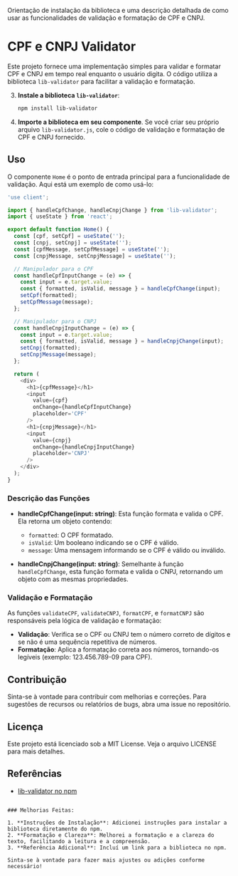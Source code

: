 Orientação de instalação da biblioteca e uma descrição detalhada de como usar as funcionalidades de validação e formatação de CPF e CNPJ.

# CPF e CNPJ Validator

Este projeto fornece uma implementação simples para validar e formatar CPF e CNPJ em tempo real enquanto o usuário digita. O código utiliza a biblioteca `lib-validator` para facilitar a validação e formatação.

3. **Instale a biblioteca `lib-validator`**:
   ```bash
   npm install lib-validator
   ```

4. **Importe a biblioteca em seu componente**. Se você criar seu próprio arquivo `lib-validator.js`, cole o código de validação e formatação de CPF e CNPJ fornecido.

## Uso

O componente `Home` é o ponto de entrada principal para a funcionalidade de validação. Aqui está um exemplo de como usá-lo:

```javascript
'use client';

import { handleCpfChange, handleCnpjChange } from 'lib-validator';
import { useState } from 'react';

export default function Home() {
  const [cpf, setCpf] = useState('');
  const [cnpj, setCnpj] = useState('');
  const [cpfMessage, setCpfMessage] = useState('');
  const [cnpjMessage, setCnpjMessage] = useState('');

  // Manipulador para o CPF
  const handleCpfInputChange = (e) => {
    const input = e.target.value;
    const { formatted, isValid, message } = handleCpfChange(input);
    setCpf(formatted);
    setCpfMessage(message);
  };

  // Manipulador para o CNPJ
  const handleCnpjInputChange = (e) => {
    const input = e.target.value;
    const { formatted, isValid, message } = handleCnpjChange(input);
    setCnpj(formatted);
    setCnpjMessage(message);
  };

  return (
    <div>
      <h1>{cpfMessage}</h1>
      <input 
        value={cpf} 
        onChange={handleCpfInputChange}
        placeholder='CPF'
      />
      <h1>{cnpjMessage}</h1>
      <input 
        value={cnpj} 
        onChange={handleCnpjInputChange}
        placeholder='CNPJ'
      />
    </div>
  );
}
```

### Descrição das Funções

- **handleCpfChange(input: string)**: Esta função formata e valida o CPF. Ela retorna um objeto contendo:
  - `formatted`: O CPF formatado.
  - `isValid`: Um booleano indicando se o CPF é válido.
  - `message`: Uma mensagem informando se o CPF é válido ou inválido.

- **handleCnpjChange(input: string)**: Semelhante à função `handleCpfChange`, esta função formata e valida o CNPJ, retornando um objeto com as mesmas propriedades.

### Validação e Formatação

As funções `validateCPF`, `validateCNPJ`, `formatCPF`, e `formatCNPJ` são responsáveis pela lógica de validação e formatação:

- **Validação**: Verifica se o CPF ou CNPJ tem o número correto de dígitos e se não é uma sequência repetitiva de números.
- **Formatação**: Aplica a formatação correta aos números, tornando-os legíveis (exemplo: 123.456.789-09 para CPF).

## Contribuição

Sinta-se à vontade para contribuir com melhorias e correções. Para sugestões de recursos ou relatórios de bugs, abra uma issue no repositório.

## Licença

Este projeto está licenciado sob a MIT License. Veja o arquivo LICENSE para mais detalhes.

## Referências

- [lib-validator no npm](https://www.npmjs.com/package/lib-validator)
```

### Melhorias Feitas:

1. **Instruções de Instalação**: Adicionei instruções para instalar a biblioteca diretamente do npm.
2. **Formatação e Clareza**: Melhorei a formatação e a clareza do texto, facilitando a leitura e a compreensão.
3. **Referência Adicional**: Incluí um link para a biblioteca no npm.

Sinta-se à vontade para fazer mais ajustes ou adições conforme necessário!
